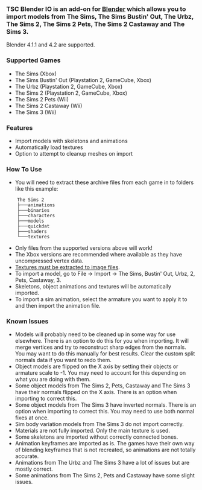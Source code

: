 ### TSC Blender IO is an add-on for [Blender](https://www.blender.org/) which allows you to import models from The Sims, The Sims Bustin' Out, The Urbz, The Sims 2, The Sims 2 Pets, The Sims 2 Castaway and The Sims 3.

Blender 4.1.1 and 4.2 are supported.

### Supported Games
- The Sims (Xbox)
- The Sims Bustin' Out (Playstation 2, GameCube, Xbox)
- The Urbz (Playstation 2, GameCube, Xbox)
- The Sims 2 (Playstation 2, GameCube, Xbox)
- The Sims 2 Pets (Wii)
- The Sims 2 Castaway (Wii)
- The Sims 3 (Wii)

### Features
- Import models with skeletons and animations
- Automatically load textures
- Option to attempt to cleanup meshes on import

### How To Use
- You will need to extract these archive files from each game in to folders like this example:
```
    The Sims 2
    ├───animations
    ├───binaries
    ├───characters
    ├───models
    ├───quickdat
    ├───shaders
    └───textures
```
- Only files from the supported versions above will work!
- The Xbox versions are recommended where available as they have uncompressed vertex data.
- [Textures must be extracted to image files](https://github.com/mixsims/tsc-texture-extractor).
- To import a model, go to File -> Import -> The Sims, Bustin' Out, Urbz, 2, Pets, Castaway, 3.
- Skeletons, object animations and textures will be automatically imported.
- To import a sim animation, select the armature you want to apply it to and then import the animation file.

### Known Issues
- Models will probably need to be cleaned up in some way for use elsewhere. There is an option to do this for you when importing. It will merge vertices and try to reconstruct sharp edges from the normals. You may want to do this manually for best results. Clear the custom split normals data if you want to redo them.
- Object models are flipped on the X axis by setting their objects or armature scale to -1. You may need to account for this depending on what you are doing with them.
- Some object models from The Sims 2, Pets, Castaway and The Sims 3 have their normals flipped on the X axis. There is an option when importing to correct this.
- Some object models from The Sims 3 have inverted normals. There is an option when importing to correct this. You may need to use both normal fixes at once.
- Sim body variation models from The Sims 3 do not import correctly.
- Materials are not fully imported. Only the main texture is used.
- Some skeletons are imported without correctly connected bones.
- Animation keyframes are imported as is. The games have their own way of blending keyframes that is not recreated, so animations are not totally accurate.
- Animations from The Urbz and The Sims 3 have a lot of issues but are mostly correct.
- Some animations from The Sims 2, Pets and Castaway have some slight issues.
